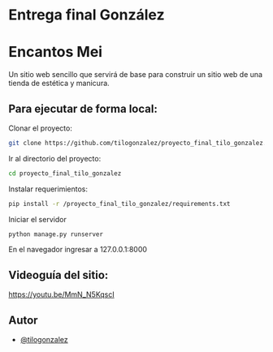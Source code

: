 
# Entrega final González
# Encantos Mei

Un sitio web sencillo que servirá de base para construir un sitio web de una tienda de estética y manicura.


## Para ejecutar de forma local:

Clonar el proyecto:

```bash
git clone https://github.com/tilogonzalez/proyecto_final_tilo_gonzalez.git
```

Ir al directorio del proyecto:

```bash
cd proyecto_final_tilo_gonzalez
```

Instalar requerimientos:

```bash
pip install -r /proyecto_final_tilo_gonzalez/requirements.txt
```

Iniciar el servidor

```bash
python manage.py runserver
```

En el navegador ingresar a 127.0.0.1:8000


## Videoguía del sitio:

https://youtu.be/MmN_N5KqscI

## Autor

- [@tilogonzalez](https://github.com/tilogonzalez)

